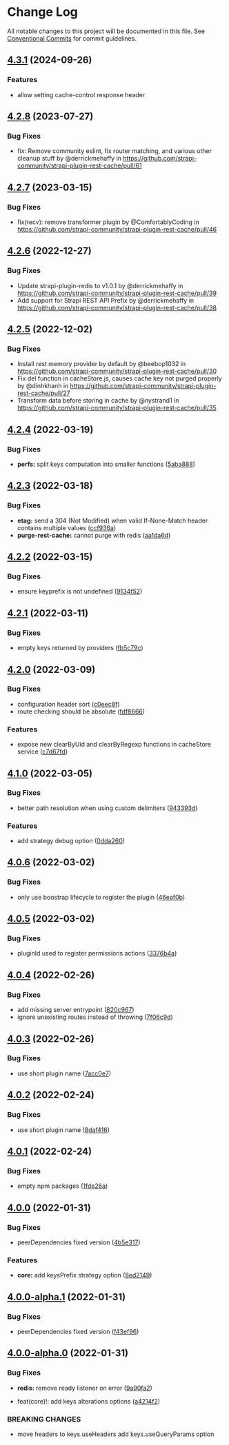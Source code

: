 # Change Log

All notable changes to this project will be documented in this file.
See [Conventional Commits](https://conventionalcommits.org) for commit guidelines.

## [4.3.1](https://github.com/vegan-friendly/strapi-plugin-rest-cache/compare/v4.2.9...v4.3.1) (2024-09-26)

### Features

* allow setting cache-control response header

## [4.2.8](https://github.com/strapi-community/strapi-plugin-rest-cache/compare/v4.2.7...v4.2.8) (2023-07-27)

### Bug Fixes

* fix: Remove community eslint, fix router matching, and various other cleanup stuff by @derrickmehaffy in https://github.com/strapi-community/strapi-plugin-rest-cache/pull/61

## [4.2.7](https://github.com/strapi-community/strapi-plugin-rest-cache/compare/v4.2.6...v4.2.7) (2023-03-15)

### Bug Fixes

* fix(recv): remove transformer plugin by @ComfortablyCoding in https://github.com/strapi-community/strapi-plugin-rest-cache/pull/46

## [4.2.6](https://github.com/strapi-community/strapi-plugin-rest-cache/compare/v4.2.5...v4.2.6) (2022-12-27)

### Bug Fixes

* Update strapi-plugin-redis to v1.0.1 by @derrickmehaffy in https://github.com/strapi-community/strapi-plugin-rest-cache/pull/39
* Add support for Strapi REST API Prefix by @derrickmehaffy in https://github.com/strapi-community/strapi-plugin-rest-cache/pull/38

## [4.2.5](https://github.com/strapi-community/strapi-plugin-rest-cache/compare/v4.2.4...v4.2.5) (2022-12-02)

### Bug Fixes

* Install rest memory provider by default by @beebop1032 in https://github.com/strapi-community/strapi-plugin-rest-cache/pull/30
* Fix del function in cacheStore.js, causes cache key not purged properly by @dinhkhanh in https://github.com/strapi-community/strapi-plugin-rest-cache/pull/27
* Transform data before storing in cache by @nystrand1 in https://github.com/strapi-community/strapi-plugin-rest-cache/pull/35

## [4.2.4](https://github.com/strapi-community/strapi-plugin-rest-cache/compare/v4.2.3...v4.2.4) (2022-03-19)

### Bug Fixes

* **perfs:** split keys computation into smaller functions ([5aba888](https://github.com/strapi-community/strapi-plugin-rest-cache/commit/5aba8888cf132be241ef8a1ced7a83bfb1a626cb))

## [4.2.3](https://github.com/strapi-community/strapi-plugin-rest-cache/compare/v4.2.2...v4.2.3) (2022-03-18)

### Bug Fixes

* **etag:** send a 304 (Not Modified) when valid If-None-Match header contains multiple values ([ccf936a](https://github.com/strapi-community/strapi-plugin-rest-cache/commit/ccf936a02fbbb04a13bcf8143dd6009a3d1148c5))
* **purge-rest-cache:** cannot purge with redis ([aa1da6d](https://github.com/strapi-community/strapi-plugin-rest-cache/commit/aa1da6da1b2165cabf4de5894eb6179e02ebe633))

## [4.2.2](https://github.com/strapi-community/strapi-plugin-rest-cache/compare/v4.2.1...v4.2.2) (2022-03-15)

### Bug Fixes

* ensure keyprefix is not undefined ([9134f52](https://github.com/strapi-community/strapi-plugin-rest-cache/commit/9134f52a0ea8a8399db4af59a5dc689742104739))

## [4.2.1](https://github.com/strapi-community/strapi-plugin-rest-cache/compare/v4.2.0...v4.2.1) (2022-03-11)

### Bug Fixes

* empty keys returned by providers ([fb5c79c](https://github.com/strapi-community/strapi-plugin-rest-cache/commit/fb5c79c490309e8bd4458726fe8aedacbfae503b))

## [4.2.0](https://github.com/strapi-community/strapi-plugin-rest-cache/compare/v4.1.0...v4.2.0) (2022-03-09)

### Bug Fixes

* configuration header sort ([c0eec8f](https://github.com/strapi-community/strapi-plugin-rest-cache/commit/c0eec8f475b3b25722fbb5de659212e25f263534))
* route checking should be absolute ([fdf8666](https://github.com/strapi-community/strapi-plugin-rest-cache/commit/fdf866648a98036b8c70500769cf3bcac42671d8))

### Features

* expose new clearByUid and clearByRegexp functions in cacheStore service ([c7d67fd](https://github.com/strapi-community/strapi-plugin-rest-cache/commit/c7d67fd532ccca66df90b3621061ba2d65b70fe1))

## [4.1.0](https://github.com/strapi-community/strapi-plugin-rest-cache/compare/v4.0.6...v4.1.0) (2022-03-05)

### Bug Fixes

* better path resolution when using custom delimiters ([943393d](https://github.com/strapi-community/strapi-plugin-rest-cache/commit/943393d97fc36e0995884a05bacc9720a7f78fe1))

### Features

* add strategy debug option ([0dda260](https://github.com/strapi-community/strapi-plugin-rest-cache/commit/0dda26065d17f5b884b224616ffe07c2b8fbcba8))

## [4.0.6](https://github.com/strapi-community/strapi-plugin-rest-cache/compare/v4.0.5...v4.0.6) (2022-03-02)

### Bug Fixes

* only use boostrap lifecycle to register the plugin ([46eaf0b](https://github.com/strapi-community/strapi-plugin-rest-cache/commit/46eaf0bbf60f67c06cf1d8d0ad95f087f68a58b1))

## [4.0.5](https://github.com/strapi-community/strapi-plugin-rest-cache/compare/v4.0.4...v4.0.5) (2022-03-02)

### Bug Fixes

* pluginId used to register permissions actions ([3376b4a](https://github.com/strapi-community/strapi-plugin-rest-cache/commit/3376b4a74a53e563d50f520cd02f72be0e6ee89d))

## [4.0.4](https://github.com/strapi-community/strapi-plugin-rest-cache/compare/v4.0.3...v4.0.4) (2022-02-26)

### Bug Fixes

* add missing server entrypoint ([820c967](https://github.com/strapi-community/strapi-plugin-rest-cache/commit/820c967b414c29b19bf4ba483e15692ba613a4d6))
* ignore unexisting routes instead of throwing ([7f06c9d](https://github.com/strapi-community/strapi-plugin-rest-cache/commit/7f06c9d9633d6a07b741f480352bac6ad86b6678))

## [4.0.3](https://github.com/strapi-community/strapi-plugin-rest-cache/compare/v4.0.2...v4.0.3) (2022-02-26)

### Bug Fixes

* use short plugin name ([7acc0e7](https://github.com/strapi-community/strapi-plugin-rest-cache/commit/7acc0e790f9a2d060943e7d506a45a515ed0988c))

## [4.0.2](https://github.com/strapi-community/strapi-plugin-rest-cache/compare/v4.0.1...v4.0.2) (2022-02-24)

### Bug Fixes

* use short plugin name ([8daf416](https://github.com/strapi-community/strapi-plugin-rest-cache/commit/8daf41643c2479c0df19a2fe137cae7ec395ec78))

## [4.0.1](https://github.com/strapi-community/strapi-plugin-rest-cache/compare/v4.0.0...v4.0.1) (2022-02-24)

### Bug Fixes

* empty npm packages ([1fde26a](https://github.com/strapi-community/strapi-plugin-rest-cache/commit/1fde26a1da956c854661b036bc48483c49f9f75e))

## [4.0.0](https://github.com/strapi-community/strapi-plugin-rest-cache/compare/v4.0.0-alpha.1...v4.0.0) (2022-01-31)

### Bug Fixes

* peerDependencies fixed version ([4b5e317](https://github.com/strapi-community/strapi-plugin-rest-cache/commit/4b5e317ae9319a91f90d7d7fb62fbcb7401d67af))

### Features

* **core:** add keysPrefix strategy option ([8ed2149](https://github.com/strapi-community/strapi-plugin-rest-cache/commit/8ed21495fadd2d2d709c741c3bccdc48d17376bd))

## [4.0.0-alpha.1](https://github.com/strapi-community/strapi-plugin-rest-cache/compare/v4.0.0-alpha.0...v4.0.0-alpha.1) (2022-01-31)

### Bug Fixes

* peerDependencies fixed version ([f43ef96](https://github.com/strapi-community/strapi-plugin-rest-cache/commit/f43ef96b87c274618ecd041b733ecfa22c824c74))

## [4.0.0-alpha.0](https://github.com/strapi-community/strapi-plugin-rest-cache/compare/v1.0.1-alpha.0...v4.0.0-alpha.0) (2022-01-31)

### Bug Fixes

* **redis:** remove ready listener on error ([9a90fa2](https://github.com/strapi-community/strapi-plugin-rest-cache/commit/9a90fa2938650a826dcf293ddda292d8d8f3a175))

* feat(core)!: add keys alterations options ([a4214f2](https://github.com/strapi-community/strapi-plugin-rest-cache/commit/a4214f2fb90259400c1c5a9701b83221ac2fa1bb))

### BREAKING CHANGES

* move headers to keys.useHeaders
add keys.useQueryParams option

